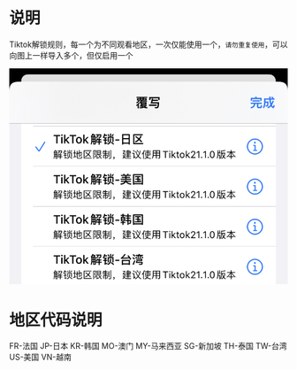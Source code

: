 说明
===
Tiktok解锁规则，每一个为不同观看地区，一次仅能使用一个，`请勿重复使用`，可以向图上一样导入多个，但仅启用一个

![](https://raw.githubusercontent.com/Infatuation-Fei/explain/main/Picture/Tiktok%E8%AF%B4%E6%98%8E.png)

地区代码说明
===
FR-法国 JP-日本 KR-韩国 MO-澳门 MY-马来西亚 SG-新加坡 TH-泰国 TW-台湾 US-美国 VN-越南
